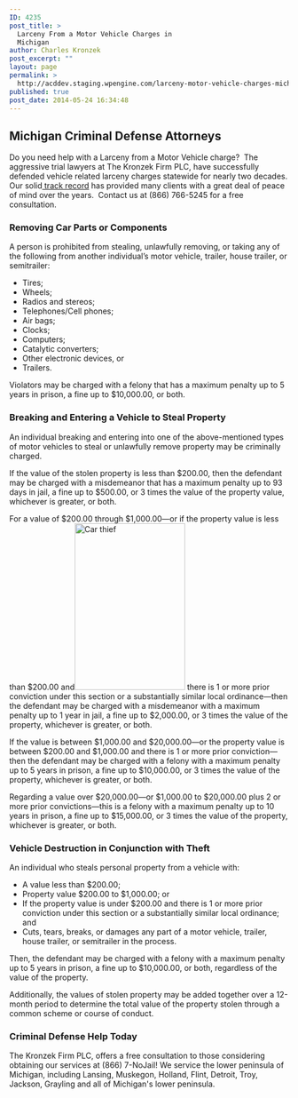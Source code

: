 ```yaml
---
ID: 4235
post_title: >
  Larceny From a Motor Vehicle Charges in
  Michigan
author: Charles Kronzek
post_excerpt: ""
layout: page
permalink: >
  http://acddev.staging.wpengine.com/larceny-motor-vehicle-charges-michigan.html
published: true
post_date: 2014-05-24 16:34:48
---
```

<h2><strong>Michigan Criminal Defense Attorneys</strong></h2>
Do you need help with a Larceny from a Motor Vehicle charge?  The aggressive trial lawyers at The Kronzek Firm PLC, have successfully defended vehicle related larceny charges statewide for nearly two decades. Our solid<a title="Proven Results" href="http://acddev.staging.wpengine.com/proven-results.html"> track record</a> has provided many clients with a great deal of peace of mind over the years.  Contact us at (866) 766-5245 for a free consultation.
<h3><strong>Removing Car Parts or Components</strong></h3>
A person is prohibited from stealing, unlawfully removing, or taking any of the following from another individual’s motor vehicle, trailer, house trailer, or semitrailer:
<ul>
	<li>Tires;</li>
	<li>Wheels;</li>
	<li>Radios and stereos;</li>
	<li>Telephones/Cell phones;</li>
	<li>Air bags;</li>
	<li>Clocks;</li>
	<li>Computers;</li>
	<li>Catalytic converters;</li>
	<li>Other electronic devices, or</li>
	<li>Trailers.</li>
</ul>
Violators may be charged with a felony that has a maximum penalty up to 5 years in prison, a fine up to $10,000.00, or both.
<h3><strong>Breaking and Entering a Vehicle to Steal Property</strong></h3>
An individual breaking and entering into one of the above-mentioned types of motor vehicles to steal or unlawfully remove property may be criminally charged.

If the value of the stolen property is less than $200.00, then the defendant may be charged with a misdemeanor that has a maximum penalty up to 93 days in jail, a fine up to $500.00, or 3 times the value of the property value, whichever is greater, or both.

For a value of $200.00 through $1,000.00—or if the property value is less than $200.00 and<a href="http://acddev.staging.wpengine.com/wp-content/uploads/2014/05/iStock_000009705428_Large-e1400967055347.jpg"><img class="alignright wp-image-4232 size-medium" src="http://acddev.staging.wpengine.com/wp-content/uploads/2014/05/iStock_000009705428_Large-199x300.jpg" alt="Car thief" width="199" height="300" /></a> there is 1 or more prior conviction under this section or a substantially similar local ordinance—then the defendant may be charged with a misdemeanor with a maximum penalty up to 1 year in jail, a fine up to $2,000.00, or 3 times the value of the property, whichever is greater, or both.

If the value is between $1,000.00 and $20,000.00—or the property value is between $200.00 and $1,000.00 and there is 1 or more prior conviction—then the defendant may be charged with a felony with a maximum penalty up to 5 years in prison, a fine up to $10,000.00, or 3 times the value of the property, whichever is greater, or both.

Regarding a value over $20,000.00—or $1,000.00 to $20,000.00 plus 2 or more prior convictions—this is a felony with a maximum penalty up to 10 years in prison, a fine up to $15,000.00, or 3 times the value of the property, whichever is greater, or both.
<h3><strong>Vehicle Destruction in Conjunction with Theft</strong></h3>
An individual who steals personal property from a vehicle with:
<ul>
	<li>A value less than $200.00;</li>
	<li>Property value $200.00 to $1,000.00; or</li>
	<li>If the property value is under $200.00 and there is 1 or more prior conviction under this section or a substantially similar local ordinance; and</li>
	<li>Cuts, tears, breaks, or damages any part of a motor vehicle, trailer, house trailer, or semitrailer in the process.</li>
</ul>
Then, the defendant may be charged with a felony with a maximum penalty up to 5 years in prison, a fine up to $10,000.00, or both, regardless of the value of the property.

Additionally, the values of stolen property may be added together over a 12-month period to determine the total value of the property stolen through a common scheme or course of conduct.
<h3><strong>Criminal Defense Help Today</strong></h3>
The Kronzek Firm PLC, offers a free consultation to those considering obtaining our services at (866) 7-NoJail! We service the lower peninsula of Michigan, including Lansing, Muskegon, Holland, Flint, Detroit, Troy, Jackson, Grayling and all of Michigan's lower peninsula.

<strong> </strong>